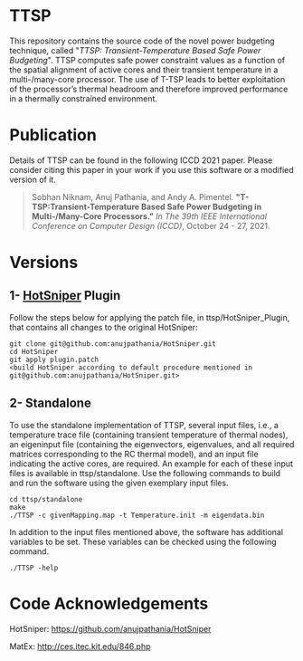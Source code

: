 # TTSP
This repository contains the source code of the novel power budgeting technique, called "*TTSP: Transient-Temperature Based Safe Power Budgeting*". TTSP computes safe power constraint values as a function of the spatial alignment of active cores and their transient temperature in a multi-/many-core processor. The use of T-TSP leads to better exploitation of the processor’s thermal headroom and therefore improved performance in a thermally constrained environment.

# Publication

Details of TTSP can be found in the following ICCD 2021 paper. Please consider citing this paper in your work if you use this software or a modified version of it.

> Sobhan Niknam, Anuj Pathania, and Andy A. Pimentel. **"T-TSP:Transient-Temperature Based Safe Power Budgeting in Multi-/Many-Core Processors."** *In The 39th IEEE International Conference on Computer Design (ICCD)*, October 24 - 27, 2021.

# Versions
## 1- [HotSniper](https://github.com/anujpathania/HotSniper) Plugin
Follow the steps below for applying the patch file, in ttsp/HotSniper_Plugin, that contains all changes to the original HotSniper:
  
    git clone git@github.com:anujpathania/HotSniper.git
    cd HotSniper
    git apply plugin.patch
    <build HotSniper according to default procedure mentioned in git@github.com:anujpathania/HotSniper.git>

## 2- Standalone
To use the standalone implementation of TTSP, several input files, i.e., a temperature trace file (containing transient temperature of thermal nodes), an eigeninput file (containing the eigenvectors, eigenvalues, and all required matrices corresponding to the RC thermal model), and an input file indicating the active cores, are required. An example for each of these input files is available in ttsp/standalone. Use the following commands to build and run the software using the given exemplary input files.
  
    cd ttsp/standalone
    make
    ./TTSP -c givenMapping.map -t Temperature.init -m eigendata.bin
  
In addition to the input files mentioned above, the software has additional variables to be set. These variables can be checked using the following command.

    ./TTSP -help
    
# Code Acknowledgements

  HotSniper: https://github.com/anujpathania/HotSniper
  
  MatEx: http://ces.itec.kit.edu/846.php
